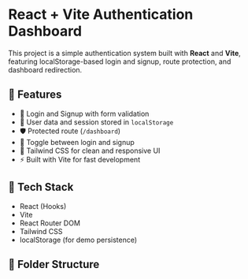 # React + Vite Authentication Dashboard

This project is a simple authentication system built with **React** and **Vite**, featuring localStorage-based login and signup, route protection, and dashboard redirection.

## 🚀 Features

- 🔐 Login and Signup with form validation
- 💾 User data and session stored in `localStorage`
- 🛡️ Protected route (`/dashboard`)
- 🔁 Toggle between login and signup
- 🎨 Tailwind CSS for clean and responsive UI
- ⚡ Built with Vite for fast development

## 🧱 Tech Stack

- React (Hooks)
- Vite
- React Router DOM
- Tailwind CSS
- localStorage (for demo persistence)

## 📁 Folder Structure

